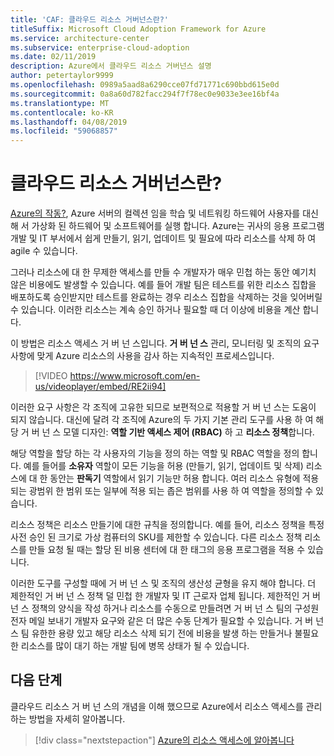 ```yaml
---
title: 'CAF: 클라우드 리소스 거버넌스란?'
titleSuffix: Microsoft Cloud Adoption Framework for Azure
ms.service: architecture-center
ms.subservice: enterprise-cloud-adoption
ms.date: 02/11/2019
description: Azure에서 클라우드 리소스 거버넌스 설명
author: petertaylor9999
ms.openlocfilehash: 0989a5aad8a6290cce07fd71771c690bbd615e0d
ms.sourcegitcommit: 0a8a60d782facc294f7f78ec0e9033e3ee16bf4a
ms.translationtype: MT
ms.contentlocale: ko-KR
ms.lasthandoff: 04/08/2019
ms.locfileid: "59068857"
---
```

<!-- markdownlint-disable MD026 -->

# <a name="what-is-cloud-resource-governance"></a>클라우드 리소스 거버넌스란?

[Azure의 작동?](what-is-azure.md), Azure 서버의 컬렉션 임을 학습 및 네트워킹 하드웨어 사용자를 대신해 서 가상화 된 하드웨어 및 소프트웨어를 실행 합니다. Azure는 귀사의 응용 프로그램 개발 및 IT 부서에서 쉽게 만들기, 읽기, 업데이트 및 필요에 따라 리소스를 삭제 하 여 agile 수 있습니다.

그러나 리소스에 대 한 무제한 액세스를 만들 수 개발자가 매우 민첩 하는 동안 예기치 않은 비용에도 발생할 수 있습니다. 예를 들어 개발 팀은 테스트를 위한 리소스 집합을 배포하도록 승인받지만 테스트를 완료하는 경우 리소스 집합을 삭제하는 것을 잊어버릴 수 있습니다. 이러한 리소스는 계속 승인 하거나 필요할 때 더 이상에 비용을 계산 합니다.

이 방법은 리소스 액세스 거 버 넌 스입니다. **거 버 넌 스** 관리, 모니터링 및 조직의 요구 사항에 맞게 Azure 리소스의 사용을 감사 하는 지속적인 프로세스입니다.

<!-- markdownlint-disable MD034 -->

> [!VIDEO https://www.microsoft.com/en-us/videoplayer/embed/RE2ii94]

<!-- markdownlint-enable MD034 -->

이러한 요구 사항은 각 조직에 고유한 되므로 보편적으로 적용할 거 버 넌 스는 도움이 되지 않습니다. 대신에 달려 각 조직에 Azure의 두 가지 기본 관리 도구를 사용 하 여 해당 거 버 넌 스 모델 디자인: **역할 기반 액세스 제어 (RBAC)** 하 고 **리소스 정책**합니다.

해당 역할을 할당 하는 각 사용자의 기능을 정의 하는 역할 및 RBAC 역할을 정의 합니다. 예를 들어를 **소유자** 역할이 모든 기능을 허용 (만들기, 읽기, 업데이트 및 삭제) 리소스에 대 한 동안는 **판독기** 역할에서 읽기 기능만 허용 합니다. 여러 리소스 유형에 적용 되는 광범위 한 범위 또는 일부에 적용 되는 좁은 범위를 사용 하 여 역할을 정의할 수 있습니다.

리소스 정책은 리소스 만들기에 대한 규칙을 정의합니다. 예를 들어, 리소스 정책을 특정 사전 승인 된 크기로 가상 컴퓨터의 SKU를 제한할 수 있습니다. 다른 리소스 정책 리소스를 만들 요청 될 때는 할당 된 비용 센터에 대 한 태그의 응용 프로그램을 적용 수 있습니다.

이러한 도구를 구성할 때에 거 버 넌 스 및 조직의 생산성 균형을 유지 해야 합니다. 더 제한적인 거 버 넌 스 정책 덜 민첩 한 개발자 및 IT 근로자 업체 됩니다. 제한적인 거 버 넌 스 정책의 양식을 작성 하거나 리소스를 수동으로 만들려면 거 버 넌 스 팀의 구성원 전자 메일 보내기 개발자 요구와 같은 더 많은 수동 단계가 필요할 수 있습니다. 거 버 넌 스 팀 유한한 용량 있고 해당 리소스 삭제 되기 전에 비용을 발생 하는 만들거나 불필요 한 리소스를 많이 대기 하는 개발 팀에 병목 상태가 될 수 있습니다.

## <a name="next-steps"></a>다음 단계

클라우드 리소스 거 버 넌 스의 개념을 이해 했으므로 Azure에서 리소스 액세스를 관리 하는 방법을 자세히 알아봅니다.

> [!div class="nextstepaction"]
> [Azure의 리소스 액세스에 알아봅니다](azure-resource-access.md)
